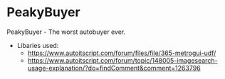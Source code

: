 # PeakyBuyer
PeakyBuyer - The worst autobuyer ever.

- Libaries used:
  - https://www.autoitscript.com/forum/files/file/365-metrogui-udf/
  - https://www.autoitscript.com/forum/topic/148005-imagesearch-usage-explanation/?do=findComment&comment=1263796
